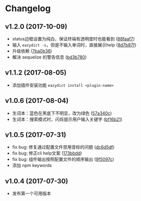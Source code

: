 # Changelog

## v1.2.0 (2017-10-09)

* status边框设置为纯白，保证终端有透明度时也能看到 ([88faaf7](https://github.com/keenwon/eazydict/commit/88faaf7f0c59b0b2e7312270e91a3e99db22c455))
* 输入 `eazydict -s`，但是不输入单词时，直接展示help ([8d7b87f](https://github.com/keenwon/eazydict/commit/8d7b87f7f2f22451905ba092c7a62a7487abe1ab))
* 升级依赖 ([7ba0b36](https://github.com/keenwon/eazydict/commit/7ba0b365c253a9f1e0dbf1ad353dde5cd8bc6ccb))
* 解决 sequelize 的警告信息 ([bd3b780](https://github.com/keenwon/eazydict/commit/bd3b780c77aa36e8a1979867335fe9cc3414e0d2))

## v1.1.2 (2017-08-05)

* 添加插件安装功能 `eazydict install <plugin-name>`

## v1.0.6 (2017-08-04)

* 生词本：蓝色在黑底下不明显，改为绿色 ([57a340c](https://github.com/keenwon/eazydict/commit/57a340c81f1acf5a2d14b850f6cae7b4d404b016))
* 生词本：搜索模式时，闪烁提示用户输入关键字 ([bf16b21](https://github.com/keenwon/eazydict/commit/bf16b21572dc0a301ef57bc6ab1b5e7b47a31a99))

## v1.0.5 (2017-07-31)

* fix bug: 修复通过配置文件禁用音标的问题 ([dc6d5df](https://github.com/keenwon/eazydict/commit/dc6d5dfd76f00413b9eb3cacb1fa89da9d4b21b2))
* fix bug: 修正cli help文案 ([173bbdd](https://github.com/keenwon/eazydict/commit/173bbddfe833513b8fa97932dbc2a13ea68cec44))
* fix bug: 组件输出按照配置文件的顺序输出 ([9f5097c](https://github.com/keenwon/eazydict/commit/9f5097c5cecb72aa1633668ab3064aafd88ba051))
* 添加 npm keywords

## v1.0.4 (2017-07-30)

* 发布第一个可用版本
